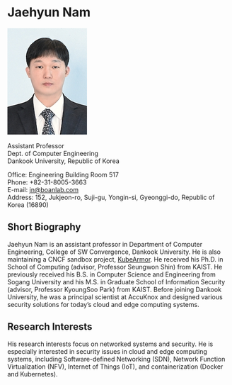 # Jaehyun Nam

![Jaehyun_Nam](https://github.com/nam-jaehyun/nam-jaehyun.github.io/blob/master/gitbook/images/jaehyun_nam.jpg?raw=true)

Assistant Professor  
Dept. of Computer Engineering  
Dankook University, Republic of Korea  

Office: Engineering Building Room 517  
Phone: +82-31-8005-3663  
E-mail: jn@boanlab.com  
Address: 152, Jukjeon-ro, Suji-gu, Yongin-si, Gyeonggi-do, Republic of Korea (16890)  

## Short Biography

Jaehyun Nam is an assistant professor in Department of Computer Engineering, College of SW Convergence, Dankook University. He is also maintaining a CNCF sandbox project, [KubeArmor](https://github.com/kubearmor/KubeArmor). He received his Ph.D. in School of Computing (advisor, Professor Seungwon Shin) from KAIST. He previously received his B.S. in Computer Science and Engineering from Sogang University and his M.S. in Graduate School of Information Security (advisor, Professor KyoungSoo Park) from KAIST. Before joining Dankook University, he was a principal scientist at AccuKnox and designed various security solutions for today’s cloud and edge computing systems.

## Research Interests

His research interests focus on networked systems and security. He is especially interested in security issues in cloud and edge computing systems, including Software-defined Networking (SDN), Network Function Virtualization (NFV), Internet of Things (IoT), and containerization (Docker and Kubernetes).
